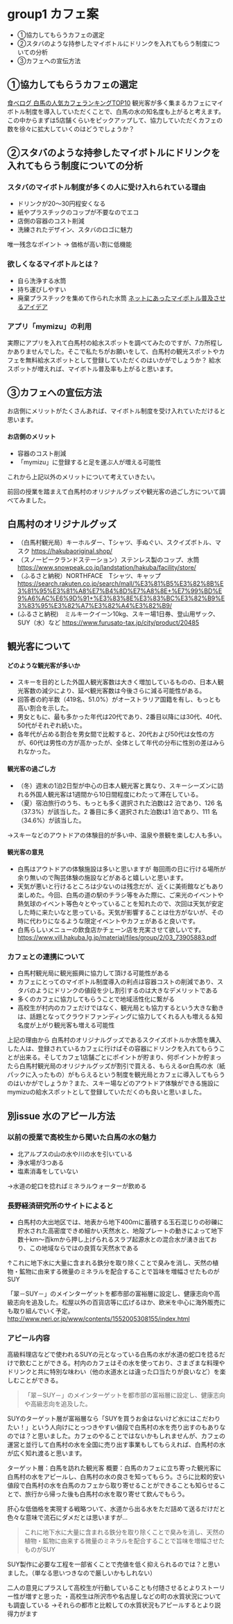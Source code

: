 # group1 カフェ案

- ①協力してもらうカフェの選定
- ②スタバのような持参したマイボトルにドリンクを入れてもらう制度についての分析
- ③カフェへの宣伝方法

## ①協力してもらうカフェの選定
[食べログ 白馬の人気カフェランキングTOP10](https://s.tabelog.com/cafe/nagano/A2005/A200503/rank/)
観光客が多く集まるカフェにマイボトル制度を導入していただくことで、白馬の水の知名度も上がると考えます。この中からまずは5店舗くらいをピックアップして、協力していただくカフェの数を徐々に拡大していくのはどうでしょうか？

## ②スタバのような持参したマイボトルにドリンクを入れてもらう制度についての分析
### スタバのマイボトル制度が多くの人に受け入れられている理由
- ドリンクが20～30円程安くなる
- 紙やプラスチックのコップが不要なのでエコ
- 店側の容器のコスト削減
- 洗練されたデザイン、スタバのロゴに魅力

唯一残念なポイント → 価格が高い割に低機能

### 欲しくなるマイボトルとは？
- 自ら洗浄する水筒
- 持ち運びしやすい
- 廃棄プラスチックを集めて作られた水筒
[ネットにあったマイボトル普及させるアイデア](https://ideasforgood.jp/matome-my-bottle/)

### アプリ「mymizu」の利用
実際にアプリを入れて白馬村の給水スポットを調べてみたのですが、7カ所程しかありませんでした。そこで私たちがお願いをして、白馬村の観光スポットやカフェを無料給水スポットとして登録していただくのはいかがでしょうか？ 給水スポットが増えれば、マイボトル普及率も上がると思います。

## ③カフェへの宣伝方法
お店側にメリットがたくさんあれば、マイボトル制度を受け入れていただけると思います。
#### お店側のメリット
- 容器のコスト削減
- 「mymizu」に登録すると足を運ぶ人が増える可能性

これから上記以外のメリットについて考えていきたい。

前回の授業を踏まえて白馬村のオリジナルグッズや観光客の過ごし方について調べてみました。
## 白馬村のオリジナルグッズ
- （白馬村観光局）キーホルダー、Tシャツ、手ぬぐい、スクイズボトル、マスク
https://hakubaoriginal.shop/
- （スノーピークランドステーション）ステンレス製のコップ、水筒
https://www.snowpeak.co.jp/landstation/hakuba/facility/store/
- （ふるさと納税）NORTHFACE　Tシャツ、キャップ
https://search.rakuten.co.jp/search/mall/%E3%81%B5%E3%82%8B%E3%81%95%E3%81%A8%E7%B4%8D%E7%A8%8E+%E7%99%BD%E9%A6%AC%E6%9D%91+%E3%83%8E%E3%83%BC%E3%82%B9%E3%83%95%E3%82%A7%E3%82%A4%E3%82%B9/
-  (ふるさと納税)　ミルキークイーン10kg、スキー場1日券、登山用ザック、SUY（水）など
https://www.furusato-tax.jp/city/product/20485

## 観光客について
#### どのような観光客が多いか
- スキーを目的とした外国人観光客数は大きく増加しているものの、日本人観光客数の減少により、延べ観光客数は今後さらに減る可能性がある。
-  回答者の約半数（419名、51.0%）がオーストラリア国籍を有し、もっとも高い割合を示した。
- 男女ともに、最も多かった年代は20代であり、2番目以降には30代、40代、50代がそれぞれ続いた。
- 各年代が占める割合を男女間で比較すると、20代および50代は女性の方が、60代は男性の方が高かったが、全体として年代の分布に性別の差はみられなかった。

#### 観光客の過ごし方
- （冬）週末の1泊2日型が中心の日本人観光客と異なり、スキーシーズンに訪れる外国人観光客は1週間から10日間程度にわたって滞在している。
- （夏）宿泊旅行のうち、もっとも多く選択された泊数は2 泊であり、126 名（37.3%）が該当した。2 番目に多く選択された泊数は1 泊であり、111 名（34.6%）が該当した。

→スキーなどのアウトドアの体験目的が多い中、温泉や景観を楽しむ人も多い。

#### 観光客の意見
- 白馬はアウトドアの体験施設は多いと思いますが 毎回雨の日に行ける場所が余り無いので陶芸体験の施設などがあると嬉しいと思います。
- 天気が悪いと行けるところは少ないのは残念だが、近くに美術館などもあり楽しめた。今回、白馬の道の駅のチラシ等をみた際に、ご来光のイベントや熱気球のイベント等色々とやっていることを知れたので、次回は天気が安定した時に来たいなと思っている。天気が影響することは仕方がないが、その時に代わりになるような限定イベントやカフェがあると良いです。
- 白馬らしいメニューの飲食店かチェーン店を充実させて欲しいです。
https://www.vill.hakuba.lg.jp/material/files/group/2/03_73905883.pdf

### カフェとの連携について
- 白馬村観光局に観光振興に協力して頂ける可能性がある
- カフェにとってのマイボトル制度導入の利点は容器コストの削減であり、スタバのようにドリンクの値段を少し割引するのは大きなデメリットである
- 多くのカフェに協力してもらうことで地域活性化に繋がる
- 高校生が村内のカフェだけではなく、観光局とも協力するという大きな動きは、話題となってクラウドファンディングに協力してくれる人も増える＆知名度が上がり観光客も増える可能性

上記の理由から
白馬村のオリジナルグッズであるスクイズボトルか水筒を購入した人は、登録されているカフェに行けばその容器にドリンクを入れてもらうことが出来る。そしてカフェ1店舗ごとにポイントが貯まり、何ポイントか貯まったら白馬村観光局のオリジナルグッズが割引で買える、もらえるor白馬の水（紙パックに入ったもの）がもらえるという制度を観光局とカフェに導入してもらうのはいかがでしょうか？また、スキー場などのアウトドア体験ができる施設にmymizuの給水スポットとして登録していただくのも良いと思いました。


## 別issue 水のアピール方法

### 以前の授業で高校生から聞いた白馬の水の魅力
- 北アルプスの山の水や川の水を引いている
- 浄水場が3つある
- 塩素消毒をしていない

→水道の蛇口を捻ればミネラルウォーターが飲める

### 長野経済研究所のサイトによると
- 白馬村の大出地区では、地表から地下400ｍに蓄積する玉石混じりの砂礫に貯水された高密度できめ細かい天然水と、地殻プレートの動きによって地下数十km～百kmから押し上げられるスラブ起源水との混合水が湧き出ており、この地域ならではの良質な天然水である

↑これに地下水に大量に含まれる鉄分を取り除くことで臭みを消し、天然の植物・鉱物に由来する微量のミネラルを配合することで旨味を増幅させたものがSUY

「翠－SUY－」のメインターゲットを都市部の富裕層に設定し、健康志向や高級志向を追及した。松屋以外の百貨店等に広げるほか、欧米を中心に海外販売にも取り組んでいく予定。
http://www.neri.or.jp/www/contents/1552005308155/index.html

### アピール内容
高級料理店などで使われるSUYの元となっている白馬の水が水道の蛇口を捻るだけで飲むことができる。村内のカフェはその水を使っており、さまざまな料理やドリンクと共に特別な味わい（他の水道水とは違った口当たりが良いなど）を楽しむことができる。

> 「翠－SUY－」のメインターゲットを都市部の富裕層に設定し、健康志向や高級志向を追及した。

SUYのターゲット層が富裕層なら「SUYを買うお金はないけど水にはこだわりたい！」という人向けにとっつきやすい値段で白馬村の水を売り出すのもありなのでは？と思いました。カフェのやることではないかもしれませんが、カフェの運営と並行して白馬村の水を全国に売り出す事業もしてもらえれば、白馬村の水が広く知れ渡ると思います。

ターゲット層：白馬を訪れた観光客
概要：白馬のカフェに立ち寄った観光客に白馬村の水をアピールし、白馬村の水の良さを知ってもらう。さらに比較的安い値段で白馬村の水を白馬のカフェから取り寄せることができることも知らせることで、旅行から帰った後も白馬村の水を取り寄せて飲んでもらう。

肝心な低価格を実現する戦略ついて、水道から出る水をただ詰めて送るだけだと色々な意味で流石にダメだとは思いますが…

> これに地下水に大量に含まれる鉄分を取り除くことで臭みを消し、天然の植物・鉱物に由来する微量のミネラルを配合することで旨味を増幅させたものがSUY

SUY製作に必要な工程を一部省くことで売値を低く抑えられるのでは？と思いました。（単なる思いつきなので厳しいかもしれない）

二人の意見にプラスして高校生が行動していることも付随させるとよりストーリー性が増すと思った
・高校生は所沢市や名古屋しなどの町の水質状況についても調査している
→それらの都市と比較しての水質状況もアピールするとより説得力がます
